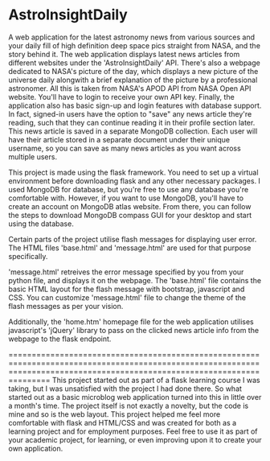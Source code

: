 # AstroInsightDaily
A web application for the latest astronomy news from various sources and your daily fill of high definition deep space pics straight from NASA, and the story behind it.
The web application displays latest news articles from different websites under the 'AstroInsightDaily' API. There's also a webpage dedicated to NASA's picture of the day, which displays a new picture of the universe daily alongwith a brief explanation of the picture by a professional astronomer. All this is taken from NASA's APOD API from NASA Open API website. You'll have to login to receive your own API key. Finally, the application also has basic sign-up and login features with database support. In fact, signed-in users have the option to "save" any news article they're reading, such that they can continue reading it in their profile section later. This news article is saved in a separate MongoDB collection. Each user will have their article stored in a separate document under their unique username, so you can save as many news articles as you want across multiple users.

This project is made using the flask framework. You need to set up a virtual environment before downloading flask and any other necessary packages. I used MongoDB for database, but you're free to use any database you're comfortable with. However, if you want to use MongoDB, you'll have to create an account on MongoDB atlas website. From there, you can follow the steps to download MongoDB compass GUI for your desktop and start using the database.

Certain parts of the project utilise flash messages for displaying user error. The HTML files 'base.html' and 'message.html' are used for that purpose specifically.

'message.html' retreives the error message specified by you from your python file, and displays it on the webpage. The 'base.html' file contains the basic HTML layout for the flash message with bootstrap, javascript and CSS. You can customize 'message.html' file to change the theme of the flash messages as per your vision. 

Additionally, the 'home.htm' homepage file for the web application utilises javascript's 'jQuery' library to pass on the clicked news article info from the webpage to the flask endpoint.   


===========================================================================================================================================================================
This project started out as part of a flask learning course I was taking, but I was unsatisfied with the project I had done there. So what started out as a basic microblog web application turned into this in little over a month's time. The project itself is not exactly a novelty, but the code is mine and so is the web layout. This project helped me feel more comfortable with flask and HTML/CSS and was created for both as a learning project and for employment purposes. Feel free to use it as part of your academic project, for learning, or even improving upon it to create your own application.
